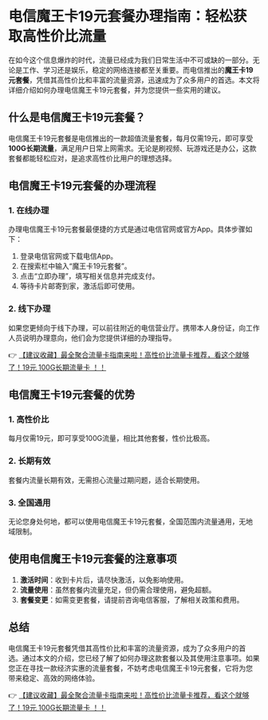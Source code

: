 # 电信魔王卡19元套餐办理指南：轻松获取高性价比流量

在如今这个信息爆炸的时代，流量已经成为我们日常生活中不可或缺的一部分。无论是工作、学习还是娱乐，稳定的网络连接都至关重要。而电信推出的**魔王卡19元套餐**，凭借其高性价比和丰富的流量资源，迅速成为了众多用户的首选。本文将详细介绍如何办理电信魔王卡19元套餐，并为您提供一些实用的建议。

## 什么是电信魔王卡19元套餐？

电信魔王卡19元套餐是电信推出的一款超值流量套餐，每月仅需19元，即可享受**100G长期流量**，满足用户日常上网需求。无论是刷视频、玩游戏还是办公，这款套餐都能轻松应对，是追求高性价比用户的理想选择。

## 电信魔王卡19元套餐的办理流程

### 1. 在线办理
办理电信魔王卡19元套餐最便捷的方式是通过电信官网或官方App。具体步骤如下：
1. 登录电信官网或下载电信App。
2. 在搜索栏中输入“魔王卡19元套餐”。
3. 点击“立即办理”，填写相关信息并完成支付。
4. 等待卡片邮寄到家，激活后即可使用。

### 2. 线下办理
如果您更倾向于线下办理，可以前往附近的电信营业厅。携带本人身份证，向工作人员说明办理意向，他们会为您提供详细的办理指导。

👉 [【建议收藏】最全聚合流量卡指南来啦！高性价比流量卡推荐，看这个就够了！19元 100G长期流量卡 ！！](https://bit.ly/Liuliangka)

## 电信魔王卡19元套餐的优势

### 1. 高性价比
每月仅需19元，即可享受100G流量，相比其他套餐，性价比极高。

### 2. 长期有效
套餐内流量长期有效，无需担心流量过期问题，适合长期使用。

### 3. 全国通用
无论您身处何地，都可以使用电信魔王卡19元套餐，全国范围内流量通用，无地域限制。

## 使用电信魔王卡19元套餐的注意事项

1. **激活时间**：收到卡片后，请尽快激活，以免影响使用。
2. **流量使用**：虽然套餐内流量充足，但仍需合理使用，避免超额。
3. **套餐变更**：如需变更套餐，请提前咨询电信客服，了解相关政策和费用。

## 总结

电信魔王卡19元套餐凭借其高性价比和丰富的流量资源，成为了众多用户的首选。通过本文的介绍，您已经了解了如何办理这款套餐以及其使用注意事项。如果您正在寻找一款经济实惠的流量套餐，不妨考虑电信魔王卡19元套餐，它将为您带来稳定、高效的网络体验。

👉 [【建议收藏】最全聚合流量卡指南来啦！高性价比流量卡推荐，看这个就够了！19元 100G长期流量卡 ！！](https://bit.ly/Liuliangka)
